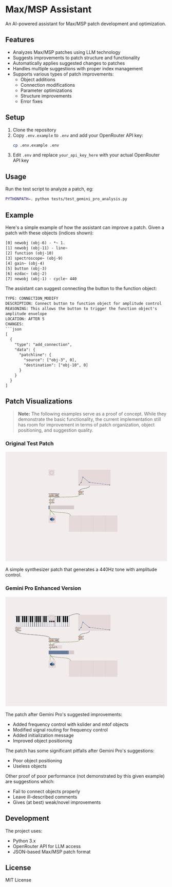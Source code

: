 # Max/MSP Assistant

An AI-powered assistant for Max/MSP patch development and optimization.

## Features

- Analyzes Max/MSP patches using LLM technology
- Suggests improvements to patch structure and functionality
- Automatically applies suggested changes to patches
- Handles multiple suggestions with proper index management
- Supports various types of patch improvements:
  - Object additions
  - Connection modifications
  - Parameter optimizations
  - Structure improvements
  - Error fixes

## Setup

1. Clone the repository
2. Copy `.env.example` to `.env` and add your OpenRouter API key:
   ```bash
   cp .env.example .env
   ```
3. Edit `.env` and replace `your_api_key_here` with your actual OpenRouter API key

## Usage

Run the test script to analyze a patch, eg:

```bash
PYTHONPATH=. python tests/test_gemini_pro_analysis.py
```

## Example

Here's a simple example of how the assistant can improve a patch. Given a patch with these objects (indices shown):

```
[0] newobj (obj-6) - *~ 1.
[1] newobj (obj-11) - line~
[2] function (obj-10)
[3] spectroscope~ (obj-9)
[4] gain~ (obj-4)
[5] button (obj-3)
[6] ezdac~ (obj-2)
[7] newobj (obj-1) - cycle~ 440
```

The assistant can suggest connecting the button to the function object:

````
TYPE: CONNECTION_MODIFY
DESCRIPTION: Connect button to function object for amplitude control
REASONING: This allows the button to trigger the function object's amplitude envelope
LOCATION: AFTER 5
CHANGES:
```json
[
  {
    "type": "add_connection",
    "data": {
      "patchline": {
        "source": ["obj-3", 0],
        "destination": ["obj-10", 0]
      }
    }
  }
]
````

## Patch Visualizations

> **Note:** The following examples serve as a proof of concept. While they demonstrate the basic functionality, the current implementation still has room for improvement in terms of patch organization, object positioning, and suggestion quality. 

### Original Test Patch

![Original Test Patch](docs/images/simplePatch.png)

A simple synthesizer patch that generates a 440Hz tone with amplitude control.

### Gemini Pro Enhanced Version

![Gemini Pro Enhanced Patch](docs/images/simplePatch_gemini_pro_suggestion.png)

The patch after Gemini Pro's suggested improvements:

- Added frequency control with kslider and mtof objects
- Modified signal routing for frequency control
- Added initialization message
- Improved object positioning

The patch has some significant pitfalls after Gemini Pro's suggestions:

- Poor object positioning
- Useless objects

Other proof of poor performance (not demonstrated by this given example) are suggestions which:

- Fail to connect objects properly
- Leave ill-described comments
- Gives (at best) weak/novel improvements

## Development

The project uses:

- Python 3.x
- OpenRouter API for LLM access
- JSON-based Max/MSP patch format

## License

MIT License
